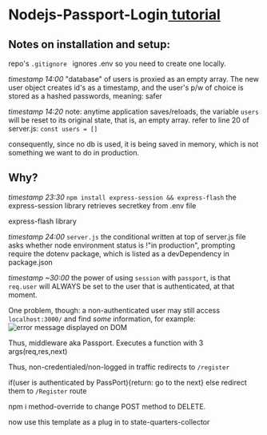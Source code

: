  # Nodejs-Passport-Login[ tutorial](https://youtu.be/-RCnNyD0L-s)

## Notes on installation and setup:
repo's `.gitignore ` ignores .env so you need to create one locally.

*timestamp 14:00*
"database" of users is proxied as an empty array.  The new user object creates id's as a timestamp,
and the user's p/w of choice is stored as a hashed passwords, meaning:  safer

*timestamp 14:20*
note: anytime application saves/reloads, the variable `users` will be reset to its original state, that is, an empty array. refer to line 20 of server.js:  ```const users = []```

consequently, since no db is used, it is being saved in memory, which is not something we want to do in production.
## Why?

*timestamp 23:30*
 ```npm install express-session && express-flash```
the express-session library retrieves secretkey from .env file


express-flash library

*timestamp 24:00*
`server.js`
the conditional written at top of server.js file asks whether node environment status is !"in production",
prompting  require the dotenv package, which is listed as a devDependency in package.json

*timestamp ~30:00*
the power of using `session` with `passport`, is that `req.user` will ALWAYS be set to the user that is authenticated, at that moment.

One problem, though: a non-authenticated user may still access  `localhost:3000/` and find *some* information, for example:
![error message displayed on DOM](view_NonCredentialedUser.png)

Thus, middleware aka Passport.  Executes a function with 3 args(req,res,next)

Thus, non-credentialed/non-logged in traffic redirects to `/register`

if(user is authenticated by PassPort){return: go to the next}
else redirect them to `/Register` route

npm i method-override to change POST method to DELETE.

now use this template as a plug in to state-quarters-collector